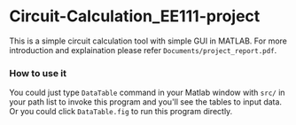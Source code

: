 # Circuit-Calculation_EE111-project
This is a simple circuit calculation tool with simple GUI in MATLAB.
For more introduction and explaination please refer `Documents/project_report.pdf`.

### How to use it
You could just type `DataTable` command in your Matlab window with `src/` in your path list to invoke this program and you'll see the tables to input data. Or you could click `DataTable.fig` to run this program directly.
